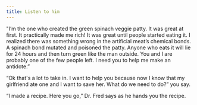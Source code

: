```yaml
---
title: Listen to him
---
```


"I’m the one who created the green spinach veggie patty. It was great at first. It practically made me rich! It was great until people started eating it. I realized there was something wrong in the artificial meat’s chemical bonds. A spinach bond mutated and poisoned the patty. Anyone who eats it will lie for 24 hours and then turn green like the man outside. You and I are probably one of the few people left. I need you to help me make an antidote.” 

“Ok that's a lot to take in. I want to help you because now I know that my girlfriend ate one and I want to save her. What do we need to do?” you say.

“I made a recipe. Here you go,” Dr. Fred says as he hands you the recipe.